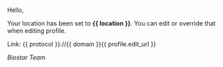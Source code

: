 Hello,

Your location has been set to **{{ location }}**. You can edit or override that when editing profile. 

Link: {{ protocol }}://{{ domain }}{{ profile.edit_url }}
 
*Biostar Team* 
